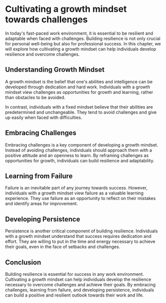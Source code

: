 Cultivating a growth mindset towards challenges
===============================================================================

In today's fast-paced work environment, it is essential to be resilient and adaptable when faced with challenges. Building resilience is not only crucial for personal well-being but also for professional success. In this chapter, we will explore how cultivating a growth mindset can help individuals develop resilience and overcome challenges.

Understanding Growth Mindset
----------------------------

A growth mindset is the belief that one's abilities and intelligence can be developed through dedication and hard work. Individuals with a growth mindset view challenges as opportunities for growth and learning, rather than obstacles to be avoided.

In contrast, individuals with a fixed mindset believe that their abilities are predetermined and unchangeable. They tend to avoid challenges and give up easily when faced with difficulties.

Embracing Challenges
--------------------

Embracing challenges is a key component of developing a growth mindset. Instead of avoiding challenges, individuals should approach them with a positive attitude and an openness to learn. By reframing challenges as opportunities for growth, individuals can build resilience and adaptability.

Learning from Failure
---------------------

Failure is an inevitable part of any journey towards success. However, individuals with a growth mindset view failure as a valuable learning experience. They use failure as an opportunity to reflect on their mistakes and identify areas for improvement.

Developing Persistence
----------------------

Persistence is another critical component of building resilience. Individuals with a growth mindset understand that success requires dedication and effort. They are willing to put in the time and energy necessary to achieve their goals, even in the face of setbacks and challenges.

Conclusion
----------

Building resilience is essential for success in any work environment. Cultivating a growth mindset can help individuals develop the resilience necessary to overcome challenges and achieve their goals. By embracing challenges, learning from failure, and developing persistence, individuals can build a positive and resilient outlook towards their work and life.
